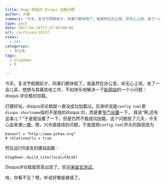 ```yaml
---
title: Hugo 网站的 Disqus 加载问题
author: 大鹏
summary: "今天，复活节假期前夕，同事们都休假了。我虽然在办公室，却无心上班，发了一会儿呆，想想与其痛苦地工作，不如快乐地解决一下[新网站][1]的一个小问题：disqus 评论框的加载。"
type: post
date: 2017-04-14T17:27:05+00:00
url: /archives/19317
views:
  - 141
categories:
  - 未分类
tags:
  - blogdown
  - R

---
```

今天，复活节假期前夕，同事们都休假了。我虽然在办公室，却无心上班，发了一会儿呆，想想与其痛苦地工作，不如快乐地解决一下[新网站][1]的一个小问题：disqus 评论框的加载。

打建好站，disqus评论框就一直没成功加载过。后来听说是`config.toml`里 `disqus shortname`指的不是我的disqus ID，而是要[专门设置][2]一下， 我说“啊,还有这事儿？”于是就设置了一下，但是仍然不能成功加载。这个问题放了几天，今天心血来潮[一搜][3]，嗯，兴许是路径的问题，于是就把`config.toml`开头的路径改为

    baseurl = "http://www.pzhao.org"
    # relativeurls = true

然后运行R语言的建站函数：

<pre class="r"><code>blogdown::build_site(local=FALSE)</code></pre>

Disqus评论框就乖乖出现了。欢迎[来留言测试][4]。

啥，你看不见？嗯，听说好像是被墙了。

 [1]: http://pzhao.org
 [2]: https://help.disqus.com/customer/portal/articles/466208-what-s-a-shortname-
 [3]: http://applyr.blogspot.co.at/2017/01/blogging-about-r-from-r-studio.html
 [4]: http://pzhao.org/zh/post/hogo-disques-problem/
